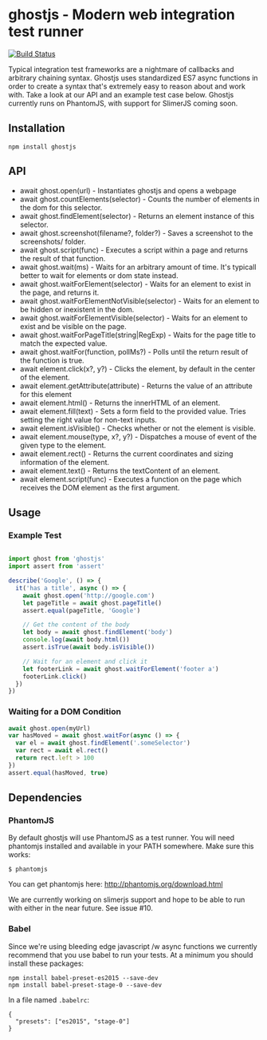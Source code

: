 # ghostjs - Modern web integration test runner

[![Build Status](https://travis-ci.org/KevinGrandon/ghostjs.svg?branch=master)](https://travis-ci.org/KevinGrandon/ghostjs)

Typical integration test frameworks are a nightmare of callbacks and arbitrary chaining syntax. Ghostjs uses standardized ES7 async functions in order to create a syntax that's extremely easy to reason about and work with. Take a look at our API and an example test case below. Ghostjs currently runs on PhantomJS, with support for SlimerJS coming soon.

## Installation

```
npm install ghostjs
```

## API

* await ghost.open(url) - Instantiates ghostjs and opens a webpage
* await ghost.countElements(selector) - Counts the number of elements in the dom for this selector.
* await ghost.findElement(selector) - Returns an element instance of this selector.
* await ghost.screenshot(filename?, folder?) - Saves a screenshot to the screenshots/ folder.
* await ghost.script(func) - Executes a script within a page and returns the result of that function.
* await ghost.wait(ms) - Waits for an arbitrary amount of time. It's typicall better to wait for elements or dom state instead.
* await ghost.waitForElement(selector) - Waits for an element to exist in the page, and returns it.
* await ghost.waitForElementNotVisible(selector) - Waits for an element to be hidden or inexistent in the dom.
* await ghost.waitForElementVisible(selector) - Waits for an element to exist and be visible on the page.
* await ghost.waitForPageTitle(string|RegExp) - Waits for the page title to match the expected value.
* await ghost.waitFor(function, pollMs?) - Polls until the return result of the function is true.
* await element.click(x?, y?) - Clicks the element, by default in the center of the element.
* await element.getAttribute(attribute) - Returns the value of an attribute for this element
* await element.html() - Returns the innerHTML of an element.
* await element.fill(text) - Sets a form field to the provided value. Tries setting the right value for non-text inputs.
* await element.isVisible() - Checks whether or not the element is visible.
* await element.mouse(type, x?, y?) - Dispatches a mouse of event of the given type to the element.
* await element.rect() - Returns the current coordinates and sizing information of the element.
* await element.text() - Returns the textContent of an element.
* await element.script(func) - Executes a function on the page which receives the DOM element as the first argument.

## Usage

### Example Test

```js

import ghost from 'ghostjs'
import assert from 'assert'

describe('Google', () => {
  it('has a title', async () => {
    await ghost.open('http://google.com')
    let pageTitle = await ghost.pageTitle()
    assert.equal(pageTitle, 'Google')

    // Get the content of the body
    let body = await ghost.findElement('body')
    console.log(await body.html())
    assert.isTrue(await body.isVisible())

    // Wait for an element and click it
    let footerLink = await ghost.waitForElement('footer a')
    footerLink.click()
  })
})

```

### Waiting for a DOM Condition

```js
await ghost.open(myUrl)
var hasMoved = await ghost.waitFor(async () => {
  var el = await ghost.findElement('.someSelector')
  var rect = await el.rect()
  return rect.left > 100
})
assert.equal(hasMoved, true)
```

## Dependencies

### PhantomJS

By default ghostjs will use PhantomJS as a test runner. You will need phantomjs installed and available in your PATH somewhere. Make sure this works:
```
$ phantomjs
```

You can get phantomjs here: http://phantomjs.org/download.html

We are currently working on slimerjs support and hope to be able to run with either in the near future. See issue #10.

### Babel

Since we're using bleeding edge javascript /w async functions we currently recommend that you use babel to run your tests. At a minimum you should install these packages:
```
npm install babel-preset-es2015 --save-dev
npm install babel-preset-stage-0 --save-dev
```

In a file named `.babelrc`:
```
{
  "presets": ["es2015", "stage-0"]
}
```
